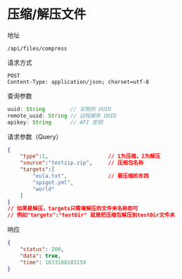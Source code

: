 # 压缩/解压文件

地址
```
/api/files/compress
```

请求方式
```
POST
Content-Type: application/json; charset=utf-8
```

查询参数
```js
uuid: String        // 实例的 UUID
remote_uuid: String // 远程服务 UUID
apikey: String      // API 密钥
```

请求参数（Query）
```json
{
    "type":1,                   // 1为压缩，2为解压 
    "source":"testzip.zip",     // 压缩包名称
    "targets":[
        "eula.txt",             // 要压缩的东西
        "spigot.yml",
        "world"
    ] 
}
// 如果是解压，targets只需填解压的文件夹名称即可
// 例如"targets":"testDir" 就是把压缩包解压到testDir文件夹
```

响应
```json
{
    "status": 200,
    "data": true,
    "time": 1633180183159
}
```

